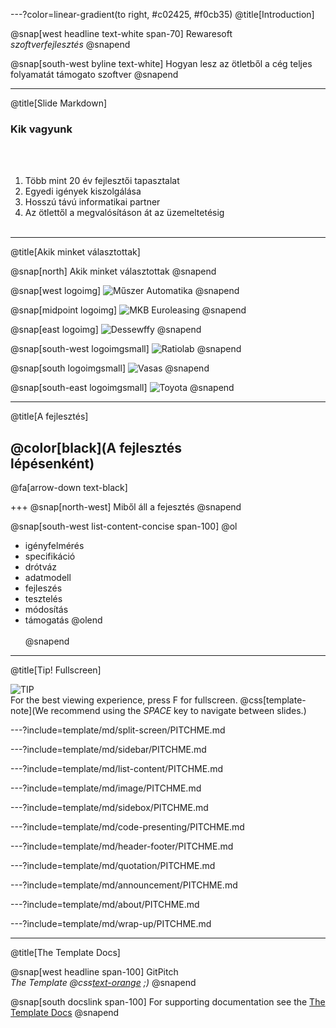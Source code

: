 ---?color=linear-gradient(to right, #c02425, #f0cb35)
@title[Introduction]

@snap[west headline text-white span-70]
Rewaresoft<br>*szoftverfejlesztés*
@snapend

@snap[south-west byline  text-white]
Hogyan lesz az ötletből a cég teljes folyamatát támogato szoftver
@snapend

---
@title[Slide Markdown]

### Kik vagyunk

<br><br>

1. Több mint 20 év fejlesztői tapasztalat
1. Egyedi igények kiszolgálása
1. Hosszú távú informatikai partner
1. Az ötlettől a megvalósításon át az üzemeltetésig
<br><br>

---
@title[Akik minket választottak]

@snap[north]
Akik minket választottak
@snapend

@snap[west logoimg]
![Műszer Automatika](https://scontent-vie1-1.xx.fbcdn.net/v/t31.0-8/19417154_1303712286344230_7941920414655938005_o.png?_nc_cat=110&oh=91346ecaddfa18756b6f6b1cda840b16&oe=5C1CD527)
@snapend

@snap[midpoint logoimg]
![MKB Euroleasing](https://agrarkozosseg.hu/wp-content/uploads/2017/03/partners_mkbeuroleasing.jpg)
@snapend

@snap[east logoimg]
![Dessewffy](https://www.metubudapest.hu/image/content/dessewffy-david.jpg)
@snapend


@snap[south-west logoimgsmall]
![Ratiolab](http://ratiolab.com/img/ratiolab-logo_mobile-1467186968.jpg?1481278346)
@snapend

@snap[south logoimgsmall]
![Vasas](https://seeklogo.com/images/V/vasas-sc-logo-7FC5081323-seeklogo.com.png)
@snapend

@snap[south-east logoimgsmall]
![Toyota](https://toyotahitel.hu/wp-content/uploads/2017/03/TFS_Logo_Brand_Tag_RGB_Shadow_300ppi_220x291.png)
@snapend

---
@title[A fejlesztés]

## @color[black](A fejlesztés<br>lépésenként)

@fa[arrow-down text-black]

+++
@snap[north-west]
Miből áll a fejesztés
@snapend

@snap[south-west list-content-concise span-100]
@ol
- igényfelmérés
- specifikáció
- drótváz
- adatmodell
- fejleszés
- tesztelés
- módosítás
- támogatás
@olend
<br><br>
@snapend

---
@title[Tip! Fullscreen]

![TIP](template/img/tip.png)
<br>
For the best viewing experience, press F for fullscreen.
@css[template-note](We recommend using the *SPACE* key to navigate between slides.)

---?include=template/md/split-screen/PITCHME.md

---?include=template/md/sidebar/PITCHME.md

---?include=template/md/list-content/PITCHME.md

---?include=template/md/image/PITCHME.md

---?include=template/md/sidebox/PITCHME.md

---?include=template/md/code-presenting/PITCHME.md

---?include=template/md/header-footer/PITCHME.md

---?include=template/md/quotation/PITCHME.md

---?include=template/md/announcement/PITCHME.md

---?include=template/md/about/PITCHME.md

---?include=template/md/wrap-up/PITCHME.md

---
@title[The Template Docs]

@snap[west headline span-100]
GitPitch<br>*The Template @css[text-orange](End) ;)*
@snapend

@snap[south docslink span-100]
For supporting documentation see the [The Template Docs](https://gitpitch.com/docs/the-template)
@snapend
